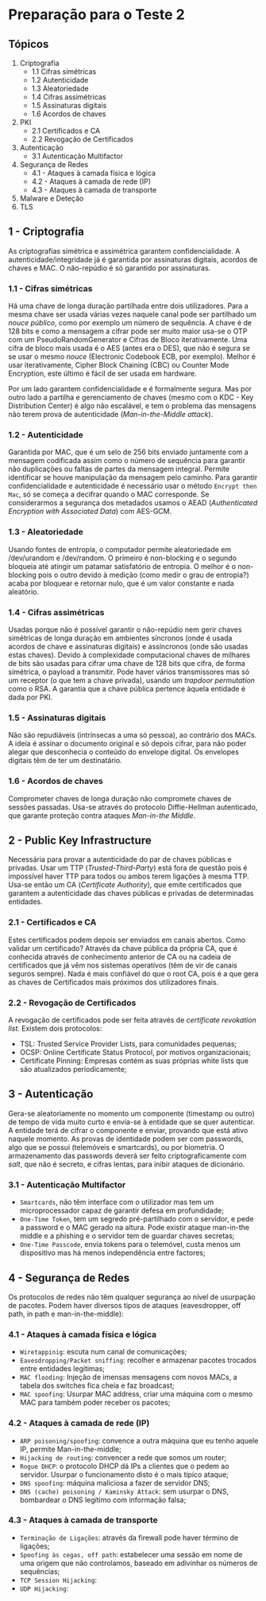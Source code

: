 # Preparação para o Teste 2

## Tópicos

1. Criptografia
    - 1.1 Cifras simétricas
    - 1.2 Autenticidade
    - 1.3 Aleatoriedade
    - 1.4 Cifras assimétricas
    - 1.5 Assinaturas digitais
    - 1.6 Acordos de chaves
2. PKI
    - 2.1 Certificados e CA
    - 2.2 Revogação de Certificados
3. Autenticação
    - 3.1 Autenticação Multifactor
4. Segurança de Redes
    - 4.1 - Ataques à camada física e lógica
    - 4.2 - Ataques à camada de rede (IP)
    - 4.3 - Ataques à camada de transporte
5. Malware e Deteção
6. TLS

## 1 - Criptografia

As criptografias simétrica e assimétrica garantem confidencialidade. A autenticidade/integridade já é garantida por assinaturas digitais, acordos de chaves e MAC. O não-repúdio é só garantido por assinaturas.

### 1.1 - Cifras simétricas

Há uma chave de longa duração partilhada entre dois utilizadores. Para a mesma chave ser usada várias vezes naquele canal pode ser partilhado um *nouce público*, como por exemplo um número de sequência. A chave é de 128 bits e como a mensagem a cifrar pode ser muito maior usa-se o OTP com um PseudoRandomGenerator e Cifras de Bloco iterativamente. Uma cifra de bloco mais usada é o AES (antes era o DES), que não é segura se se usar o mesmo *nouce* (Electronic Codebook ECB, por exemplo). Melhor é usar iterativamente, Cipher Block Chaining (CBC) ou Counter Mode Encryption, este último é fácil de ser usada em hardware.

Por um lado garantem confidencialidade e é formalmente segura. Mas por outro lado a partilha e gerenciamento de chaves (mesmo com o KDC - Key Distribution Center) é algo não escalável, e tem o problema das mensagens não terem prova de autenticidade (*Man-in-the-Middle attack*).

### 1.2 - Autenticidade

Garantida por MAC, que é um selo de 256 bits enviado juntamente com a mensagem codificada assim como o número de sequência para garantir não duplicações ou faltas de partes da mensagem integral. Permite identificar se houve manipulação da mensagem pelo caminho. Para garantir confidencialidade e autenticidade é necessário usar o método `Encrypt then Mac`, só se começa a decifrar quando o MAC corresponde. Se considerarmos a segurança dos metadados usamos o AEAD (*Authenticated Encryption with Associated Data*) com AES-GCM.

### 1.3 - Aleatoriedade

Usando fontes de entropia, o computador permite aleatoriedade em /dev/urandom e /dev/random. O primeiro é non-blocking e o segundo bloqueia até atingir um patamar satisfatório de entropia. O melhor é o non-blocking pois o outro devido à medição (como medir o grau de entropia?) acaba por bloquear e retornar nulo, que é um valor constante e nada aleatório.

### 1.4 - Cifras assimétricas

Usadas porque não é possível garantir o não-repúdio nem gerir chaves simétricas de longa duração em ambientes síncronos (onde é usada acordos de chave e assinaturas digitais) e assíncronos (onde são usadas estas chaves). Devido à complexidade computacional chaves de milhares de bits são usadas para cifrar uma chave de 128 bits que cifra, de forma simétrica, o payload a transmitir. Pode haver vários transmissores mas só um receptor (o que tem a chave privada), usando um *trapdoor permutation* como o RSA. A garantia que a chave pública pertence àquela entidade é dada por PKI.

### 1.5 - Assinaturas digitais

Não são repudiáveis (intrínsecas a uma só pessoa), ao contrário dos MACs. A ideia é assinar o documento original e só depois cifrar, para não poder alegar que desconhecia o conteúdo do envelope digital. Os envelopes digitais têm de ter um destinatário.

### 1.6 - Acordos de chaves

Comprometer chaves de longa duração não compromete chaves de sessões passadas. Usa-se através do protocolo Diffie-Hellman autenticado, que garante proteção contra ataques *Man-in-the Middle*.

## 2 - Public Key Infrastructure

Necessária para provar a autenticidade do par de chaves públicas e privadas. Usar um TTP (*Trusted-Third-Party*) está fora de questão pois é impossível haver TTP para todos ou ambos terem ligações à mesma TTP. Usa-se então um CA (*Certificate Authority*), que emite certificados que garantem a autenticidade das chaves públicas e privadas de determinadas entidades. 

### 2.1 - Certificados e CA

Estes certificados podem depois ser enviados em canais abertos. Como validar um certificado? Através da chave pública da própria CA, que é conhecida através de conhecimento anterior de CA ou na cadeia de certificados que já vêm nos sistemas operativos (têm de vir de canais seguros sempre). Nada é mais confiável do que o root CA, pois é a que gera as chaves de Certificados mais próximos dos utilizadores finais.

### 2.2 - Revogação de Certificados

A revogação de certificados pode ser feita através de *certificate revokation list*. Existem dois protocolos:
- TSL: Trusted Service Provider Lists, para comunidades pequenas;
- OCSP: Online Certificate Status Protocol, por motivos organizacionais;
- Certificate Pinning: Empresas contém as suas próprias white lists que são atualizados periodicamente;

## 3 - Autenticação

Gera-se aleatoriamente no momento um componente (timestamp ou outro) de tempo de vida muito curto e envia-se à entidade que se quer autenticar. A entidade terá de cifrar o componente e enviar, provando que está ativo naquele momento. As provas de identidade podem ser com passwords, algo que se possui (telemóveis e smartcards), ou por biometria. O armazenamento das passwords deverá ser feito criptograficamente com *salt*, que não é secreto, e cifras lentas, para inibir ataques de dicionário. 

### 3.1 - Autenticação Multifactor

- `Smartcards`, não têm interface com o utilizador mas tem um microprocessador capaz de garantir defesa em profundidade;
- `One-Time Token`, tem um segredo pré-partilhado com o servidor, e pede a password e o MAC gerado na altura. Pode existir ataque man-in-the middle e a phishing e o servidor tem de guardar chaves secretas;
- `One-Time Passcode`, envia tokens para o telemóvel, custa menos um dispositivo mas há menos independência entre factores;

## 4 - Segurança de Redes

Os protocolos de redes não têm qualquer segurança ao nível de usurpação de pacotes. Podem haver diversos tipos de ataques (eavesdropper, off path, in path e man-in-the-middle):

### 4.1 - Ataques à camada física e lógica

- `Wiretappinig`: escuta num canal de comunicações;
- `Eavesdropping/Packet sniffing`: recolher e armazenar pacotes trocados entre entidades legítimas;
- `MAC flooding`: Injeção de imensas mensagens com novos MACs, a tabela dos switches fica cheia e faz broadcast;
- `MAC spoofing`: Usurpar MAC address, criar uma máquina com o mesmo MAC para também poder receber os pacotes;

### 4.2 - Ataques à camada de rede (IP)

- `ARP poisoning/spoofing`: convence a outra máquina que eu tenho aquele IP, permite Man-in-the-middle;
- `Hijacking de routing`: convencer a rede que somos um router;
- `Rogue DHCP`: o protocolo DHCP dá IPs a clientes que o pedem ao servidor. Usurpar o funcionamento disto é o mais típico ataque;
- `DNS spoofing`: máquina maliciosa a fazer de servidor DNS;
- `DNS (cache) poisoning / Kaminsky Attack`: sem usurpar o DNS, bombardear o DNS legítimo com informação falsa;

### 4.3 - Ataques à camada de transporte

- `Terminação de Ligações`: através da firewall pode haver término de ligações; 
- `Spoofing às cegas, off path`:  estabelecer uma sessão em nome de uma origem que não controlamos, baseado em adivinhar os números de sequências;
- `TCP Session Hijacking`:
- `UDP Hijacking`: 